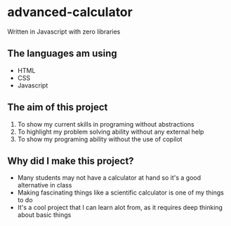 # advanced-calculator
Written in Javascript with zero libraries


## The languages am using
- HTML
- CSS
- Javascript

## The aim of this project
1. To show my current skills in programing without abstractions
2. To highlight my problem solving ability without any external help
3. To show my programing ability without the use of copilot

## Why did I make this project?
- Many students may not have a calculator at hand so it's a good alternative in class
- Making fascinating things like a scientific calculator is one of my things to do
- It's a cool project that I can learn alot from, as it requires deep thinking about basic things
